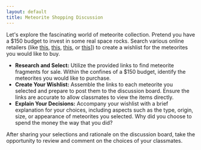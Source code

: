 ```yaml
---
layout: default
title: Meteorite Shopping Discussion
---
```


Let's explore the fascinating world of meteorite collection. Pretend you have a $150 budget to invest in some real space rocks. Search various online retailers (like [this](https://www.meteorites-for-sale.com/), [this](https://www.fossilera.com/meteorites-for-sale), [this](https://www.meteoritemarket.com/), or [this](https://aerolite.org/)]) to create a wishlist for the meteorites you would like to buy. 

- **Research and Select:** Utilize the provided links to find meteorite fragments for sale. Within the confines of a $150 budget, identify the meteorites you would like to purchase.
- **Create Your Wishlist:** Assemble the links to each meteorite you selected and prepare to post them to the discussion board. Ensure the links are accurate to allow classmates to view the items directly.
- **Explain Your Decisions:** Accompany your wishlist with a brief explanation for your choices, including aspects such as the type, origin, size, or appearance of meteorites you selected. Why did you choose to spend the money the way that you did? 

After sharing your selections and rationale on the discussion board, take the opportunity to review and comment on the choices of your classmates. 
